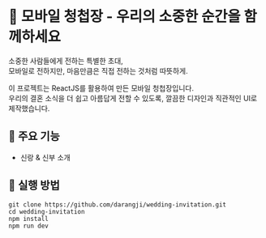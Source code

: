 # 💌 모바일 청첩장 - 우리의 소중한 순간을 함께하세요  

소중한 사람들에게 전하는 특별한 초대,  
모바일로 전하지만, 마음만큼은 직접 전하는 것처럼 따뜻하게.  

이 프로젝트는 ReactJS를 활용하여 만든 모바일 청첩장입니다.  
우리의 결혼 소식을 더 쉽고 아름답게 전할 수 있도록,
깔끔한 디자인과 직관적인 UI로 제작했습니다.

## 📌 주요 기능
- 신랑 & 신부 소개

## 🚀 실행 방법
```
git clone https://github.com/darangji/wedding-invitation.git
cd wedding-invitation
npm install
npm run dev
```